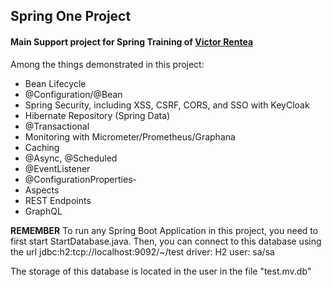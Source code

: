 ## Spring One Project ##

#### Main Support project for Spring Training of [Victor Rentea](https://victorrentea.ro)   


Among the things demonstrated in this project:
- Bean Lifecycle
- @Configuration/@Bean
- Spring Security, including XSS, CSRF, CORS, and SSO with KeyCloak
- Hibernate Repository (Spring Data)
- @Transactional
- Monitoring with Micrometer/Prometheus/Graphana
- Caching
- @Async, @Scheduled
- @EventListener
- @ConfigurationProperties-
- Aspects
- REST Endpoints
- GraphQL


**REMEMBER** To run any Spring Boot Application in this project, you need to first start StartDatabase.java.
Then, you can connect to this database using the url
jdbc:h2:tcp://localhost:9092/~/test
driver: H2
user: sa/sa

The storage of this database is located in the user in the file "test.mv.db"